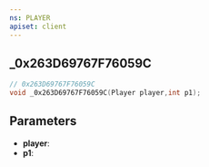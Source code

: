 ```yaml
---
ns: PLAYER
apiset: client
---
```

## _0x263D69767F76059C

```c
// 0x263D69767F76059C
void _0x263D69767F76059C(Player player,int p1);
```


## Parameters
* **player**:
* **p1**:



